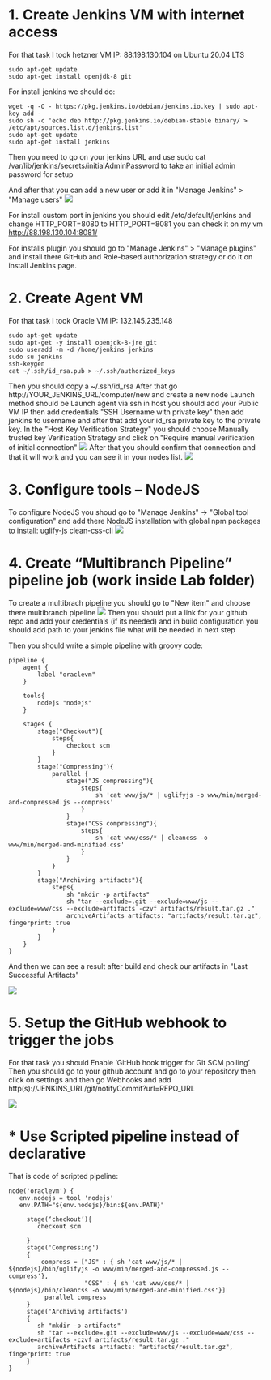 <h1>1. Create Jenkins VM with internet access</h1>

For that task I took hetzner VM IP: 88.198.130.104 on Ubuntu 20.04 LTS

```
sudo apt-get update
sudo apt-get install openjdk-8 git
```

For install jenkins we should do:

```
wget -q -O - https://pkg.jenkins.io/debian/jenkins.io.key | sudo apt-key add -
sudo sh -c 'echo deb http://pkg.jenkins.io/debian-stable binary/ > /etc/apt/sources.list.d/jenkins.list'
sudo apt-get update
sudo apt-get install jenkins
```

Then you need to go on your jenkins URL and use sudo cat /var/lib/jenkins/secrets/initialAdminPassword to take an initial admin password for setup

And after that you can add a new user or add it in "Manage Jenkins" > "Manage users"
<img src="https://github.com/ScarMuffin/material-design-template/blob/master/Week2_CI-CD_tools/Screenshot%202021-10-16%20at%2018.39.16.png" border="0"/></a>

For install custom port in jenkins you should edit /etc/default/jenkins and change HTTP_PORT=8080 to HTTP_PORT=8081 you can check it on my vm http://88.198.130.104:8081/


For installs plugin you should go to "Manage Jenkins" > "Manage plugins" and install there GitHub and Role-based authorization strategy or do it on install Jenkins page.

<h1>2. Create Agent VM</h1>

For that task I took Oracle VM IP: 132.145.235.148

```
sudo apt-get update
sudo apt-get -y install openjdk-8-jre git
sudo useradd -m -d /home/jenkins jenkins
sudo su jenkins
ssh-keygen
cat ~/.ssh/id_rsa.pub > ~/.ssh/authorized_keys
```
Then you should copy a ~/.ssh/id_rsa
After that go http://YOUR_JENKINS_URL/computer/new and create a new node Launch method should be Launch agent via ssh in host you should add your Public VM IP then add credentials "SSH Username with private key" then add jenkins to username and after that add your id_rsa private key to the private key.
In the "Host Key Verification Strategy" you should choose Manually trusted key Verification Strategy and click on "Require manual verification of initial connection"
<img src="https://github.com/ScarMuffin/material-design-template/blob/master/Week2_CI-CD_tools/Screenshot%202021-10-18%20at%2000.13.16.png" border="0"/></a>
After that you should confirm that connection and that it will work and you can see it in your nodes list.
<img src="https://github.com/ScarMuffin/material-design-template/blob/e0ca24132a582f1d8b05ced7bb3364b0e358c441/Week2_CI-CD_tools/Screenshot%202021-10-21%20at%2000.41.28.png" border="0"/></a>

<h1>3. Configure tools – NodeJS</h1>

To configure NodeJS you shoud go to "Manage Jenkins" -> "Global tool configuration" and add there NodeJS installation with global npm packages to install: uglify-js clean-css-cli
<img src="https://github.com/ScarMuffin/material-design-template/blob/master/Week2_CI-CD_tools/Screenshot%202021-10-18%20at%2000.31.05.png" border="0"/></a>

<h1>4. Create “Multibranch Pipeline” pipeline job (work inside Lab folder)</h1>

To create a multibrach pipeline you should go to "New item" and choose there multibranch pipeline
<img src="https://github.com/ScarMuffin/material-design-template/blob/master/Week2_CI-CD_tools/Screenshot%202021-10-17%20at%2020.00.56.png" border="0"/></a>
Then you should put a link for your github repo and add your credentials (if its needed) and in build configuration you should add path to your jenkins file what will be needed in next step

Then you should write a simple pipeline with groovy code:
```
pipeline {
    agent {
        label "oraclevm"
    }

    tools{
        nodejs "nodejs"
    }

    stages {
        stage("Checkout"){
            steps{
                checkout scm
            }
        }
        stage("Compressing"){
            parallel {
                stage("JS compressing"){
                    steps{
                        sh 'cat www/js/* | uglifyjs -o www/min/merged-and-compressed.js --compress'
                    }
                }
                stage("CSS compressing"){
                    steps{
                        sh 'cat www/css/* | cleancss -o www/min/merged-and-minified.css'
                    }
                }
            }
        }
        stage("Archiving artifacts"){
            steps{
                sh "mkdir -p artifacts"
                sh "tar --exclude=.git --exclude=www/js --exclude=www/css --exclude=artifacts -czvf artifacts/result.tar.gz ."
                archiveArtifacts artifacts: "artifacts/result.tar.gz", fingerprint: true
            }
        }
    }
}
```
And then we can see a result after build and check our artifacts in "Last Successful Artifacts"

<img src="https://github.com/ScarMuffin/material-design-template/blob/master/Week2_CI-CD_tools/Screenshot%202021-10-18%20at%2000.41.34.png" border="0"/></a>

<h1>5. Setup the GitHub webhook to trigger the jobs</h1>

For that task you should Enable ‘GitHub hook trigger for Git SCM polling’
Then you should go to your github account and go to your repository then click on settings and then go Webhooks and add http(s)://JENKINS_URL/git/notifyCommit?url=REPO_URL 

<img src="https://github.com/ScarMuffin/material-design-template/blob/master/Week2_CI-CD_tools/Screenshot%202021-10-18%20at%2000.51.04.png" border="0"/></a>


<h1>* Use Scripted pipeline instead of declarative</h1>

That is code of scripted pipeline:
```
node('oraclevm') {
   env.nodejs = tool 'nodejs'
   env.PATH="${env.nodejs}/bin:${env.PATH}"

     stage(‘checkout’){ 
        checkout scm
    
     }
     stage('Compressing')
     {
         compress = ["JS" : { sh 'cat www/js/* | ${nodejs}/bin/uglifyjs -o www/min/merged-and-compressed.js --compress'},
                     "CSS" : { sh 'cat www/css/* | ${nodejs}/bin/cleancss -o www/min/merged-and-minified.css'}]
          parallel compress
     }
     stage('Archiving artifacts')
     {
        sh "mkdir -p artifacts"
        sh "tar --exclude=.git --exclude=www/js --exclude=www/css --exclude=artifacts -czvf artifacts/result.tar.gz ."
        archiveArtifacts artifacts: "artifacts/result.tar.gz", fingerprint: true
     }
}
```


